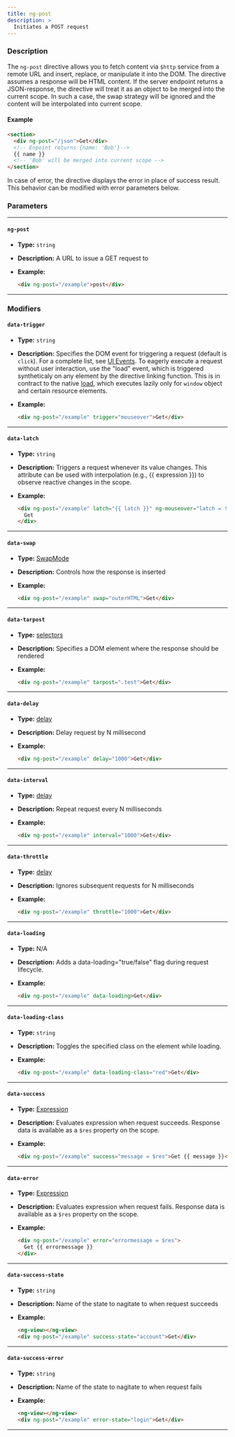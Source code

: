 ```yaml
---
title: ng-post
description: >
  Initiates a POST request
---
```


### Description

The `ng-post` directive allows you to fetch content via `$http` service from a
remote URL and insert, replace, or manipulate it into the DOM. The directive
assumes a response will be HTML content. If the server endpoint returns a
JSON-response, the directive will treat it as an object to be merged into the
current scope. In such a case, the swap strategy will be ignored and the content
will be interpolated into current scope.

#### Example

```html
<section>
  <div ng-post="/json">Get</div>
  <!-- Enpoint returns {name: 'Bob'}-->
  {{ name }}
  <!-- 'Bob' will be merged into current scope -->
</section>
```

In case of error, the directive displays the error in place of success result.
This behavior can be modified with error parameters below.

### Parameters

---

#### `ng-post`

- **Type:** `string`
- **Description:** A URL to issue a GET request to
- **Example:**

  ```html
  <div ng-post="/example">post</div>
  ```

---

### Modifiers

#### `data-trigger`

- **Type:** `string`
- **Description:** Specifies the DOM event for triggering a request (default is
  `click`). For a complete list, see
  [UI Events](https://developer.mozilla.org/en-US/docs/Web/API/UI_Events). To
  eagerly execute a request without user interaction, use the "load" event,
  which is triggered syntheticaly on any element by the directive linking
  function. This is in contract to the native
  [load](https://developer.mozilla.org/en-US/docs/Web/API/Window/load_event),
  which executes lazily only for `window` object and certain resource elements.
- **Example:**

  ```html
  <div ng-post="/example" trigger="mouseover">Get</div>
  ```

---

#### `data-latch`

- **Type:** `string`
- **Description:** Triggers a request whenever its value changes. This attribute
  can be used with interpolation (e.g., {{ expression }}) to observe reactive
  changes in the scope.
- **Example:**

  ```html
  <div ng-post="/example" latch="{{ latch }}" ng-mouseover="latch = !latch">
    Get
  </div>
  ```

---

#### `data-swap`

- **Type:** [SwapMode](../../../typedoc/variables/SwapMode.html)
- **Description:** Controls how the response is inserted
- **Example:**

  ```html
  <div ng-post="/example" swap="outerHTML">Get</div>
  ```

---

#### `data-tarpost`

- **Type:**
  [selectors](https://developer.mozilla.org/en-US/docs/Web/API/Document/querySelector#selectors)
- **Description:** Specifies a DOM element where the response should be rendered
- **Example:**

  ```html
  <div ng-post="/example" tarpost=".test">Get</div>
  ```

---

#### `data-delay`

- **Type:**
  [delay](https://developer.mozilla.org/en-US/docs/Web/API/Window/setTimeout#delay)
- **Description:** Delay request by N millisecond
- **Example:**

  ```html
  <div ng-post="/example" delay="1000">Get</div>
  ```

---

#### `data-interval`

- **Type:**
  [delay](https://developer.mozilla.org/en-US/docs/Web/API/Window/setInterval#delay)
- **Description:** Repeat request every N milliseconds
- **Example:**

  ```html
  <div ng-post="/example" interval="1000">Get</div>
  ```

---

#### `data-throttle`

- **Type:**
  [delay](https://developer.mozilla.org/en-US/docs/Web/API/Window/setTimeout#delay)
- **Description:** Ignores subsequent requests for N milliseconds
- **Example:**

  ```html
  <div ng-post="/example" throttle="1000">Get</div>
  ```

---

#### `data-loading`

- **Type:** N/A
- **Description:** Adds a data-loading="true/false" flag during request
  lifecycle.
- **Example:**

  ```html
  <div ng-post="/example" data-loading>Get</div>
  ```

---

#### `data-loading-class`

- **Type:** `string`
- **Description:** Toggles the specified class on the element while loading.
- **Example:**

  ```html
  <div ng-post="/example" data-loading-class="red">Get</div>
  ```

---

#### `data-success`

- **Type:** [Expression](../../../typedoc/types/Expression.html)
- **Description:** Evaluates expression when request succeeds. Response data is
  available as a `$res` property on the scope.
- **Example:**

  ```html
  <div ng-post="/example" success="message = $res">Get {{ message }}</div>
  ```

---

#### `data-error`

- **Type:** [Expression](../../../typedoc/types/Expression.html)
- **Description:** Evaluates expression when request fails. Response data is
  available as a `$res` property on the scope.
- **Example:**

  ```html
  <div ng-post="/example" error="errormessage = $res">
    Get {{ errormessage }}
  </div>
  ```

---

#### `data-success-state`

- **Type:** `string`
- **Description:** Name of the state to nagitate to when request succeeds
- **Example:**

  ```html
  <ng-view></ng-view>
  <div ng-post="/example" success-state="account">Get</div>
  ```

---

#### `data-success-error`

- **Type:** `string`
- **Description:** Name of the state to nagitate to when request fails
- **Example:**

  ```html
  <ng-view></ng-view>
  <div ng-post="/example" error-state="login">Get</div>
  ```

---
